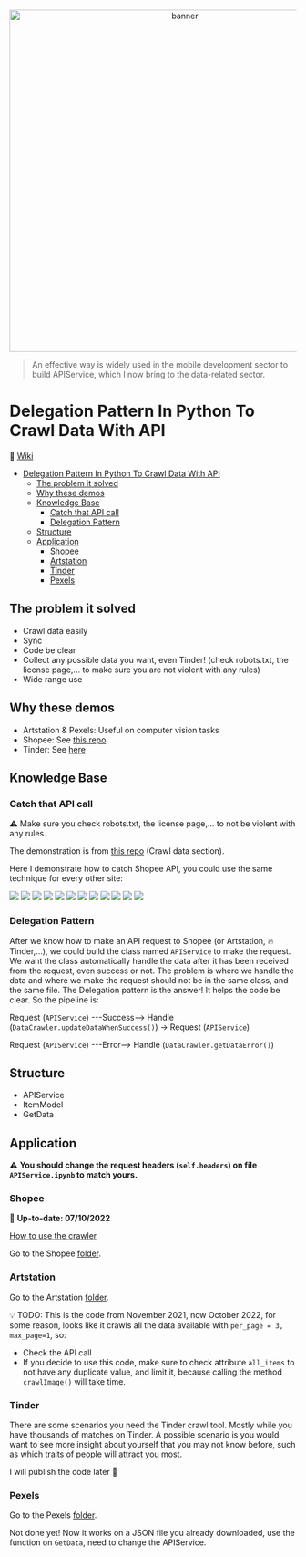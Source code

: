 <p align="center">
  <br />
    <a title="banner" href="#"><img width="600px" src="img/banner.png" alt="banner" /></a>
  <br/>
</p>

> An effective way is widely used in the mobile development sector to build APIService, which I now bring to the data-related sector.

# Delegation Pattern In Python To Crawl Data With API

📖 [Wiki](https://github.com/Al3927/Delegation-Pattern-In-Python-To-Crawl-Data-With-API/wiki)

- [Delegation Pattern In Python To Crawl Data With API](#delegation-pattern-in-python-to-crawl-data-with-api)
  - [The problem it solved](#the-problem-it-solved)
  - [Why these demos](#why-these-demos)
  - [Knowledge Base](#knowledge-base)
    - [Catch that API call](#catch-that-api-call)
    - [Delegation Pattern](#delegation-pattern)
  - [Structure](#structure)
  - [Application](#application)
    - [Shopee](#shopee)
    - [Artstation](#artstation)
    - [Tinder](#tinder)
    - [Pexels](#pexels)

## The problem it solved

- Crawl data easily
- Sync
- Code be clear
- Collect any possible data you want, even Tinder! (check robots.txt, the license page,... to make sure you are not violent with any rules)
- Wide range use

## Why these demos

- Artstation & Pexels: Useful on computer vision tasks
- Shopee: See [this repo](https://github.com/comphilano/ds_final/)
- Tinder: See [here](#tinder)

## Knowledge Base

### Catch that API call

:warning: Make sure you check robots.txt, the license page,... to not be violent with any rules.

The demonstration is from [this repo](https://github.com/comphilano/ds_final/blob/main/Slide.pdf) (Crawl data section).

Here I demonstrate how to catch Shopee API, you could use the same technique for every other site:

![](img/catch-that-API-call/Slide_ds_final%209.png)
![](img/catch-that-API-call/Slide_ds_final%2010.png) 
![](img/catch-that-API-call/Slide_ds_final%2011.png) 
![](img/catch-that-API-call/Slide_ds_final%2012.png) 
![](img/catch-that-API-call/Slide_ds_final%2013.png) 
![](img/catch-that-API-call/Slide_ds_final%2014.png) 
![](img/catch-that-API-call/Slide_ds_final%2015.png) 
![](img/catch-that-API-call/Slide_ds_final%2016.png) 
![](img/catch-that-API-call/Slide_ds_final%2017.png) 
![](img/catch-that-API-call/Slide_ds_final%2018.png)
![](img/catch-that-API-call/Slide_ds_final%2019.png) 
![](img/catch-that-API-call/Slide_ds_final%2020.png)

### Delegation Pattern

After we know how to make an API request to Shopee (or Artstation, 🔥Tinder,...), we could build the class named `APIService` to make the request. We want the class automatically handle the data after it has been received from the request, even success or not. The problem is where we handle the data and where we make the request should not be in the same class, and the same file. The Delegation pattern is the answer! It helps the code be clear. So the pipeline is:

Request (`APIService`) ---Success--> Handle (`DataCrawler.updateDataWhenSuccess()`) -> Request (`APIService`)

Request (`APIService`) ---Error--> Handle (`DataCrawler.getDataError()`)

## Structure

- APIService
- ItemModel
- GetData

## Application

:warning: **You should change the request headers (`self.headers`) on file `APIService.ipynb` to match yours.**

### Shopee

 :loudspeaker: **Up-to-date: 07/10/2022**

 [How to use the crawler](https://github.com/comphilano/ds_final#crawler)

Go to the Shopee [folder](application/shopee).

### Artstation

Go to the Artstation [folder](application/artstation).

:bulb: TODO: This is the code from November 2021, now October 2022, for some reason, looks like it crawls all the data available with `per_page = 3, max_page=1`, so:

- Check the API call
- If you decide to use this code, make sure to check attribute `all_items` to not have any duplicate value, and limit it, because calling the method `crawlImage()` will take time.

### Tinder

There are some scenarios you need the Tinder crawl tool. Mostly while you have thousands of matches on Tinder. A possible scenario is you would want to see more insight about yourself that you may not know before, such as which traits of people will attract you most.

I will publish the code later 🤔

### Pexels

Go to the Pexels [folder](application/Pexels).

Not done yet! Now it works on a JSON file you already downloaded, use the function on `GetData`, need to change the APIService.
